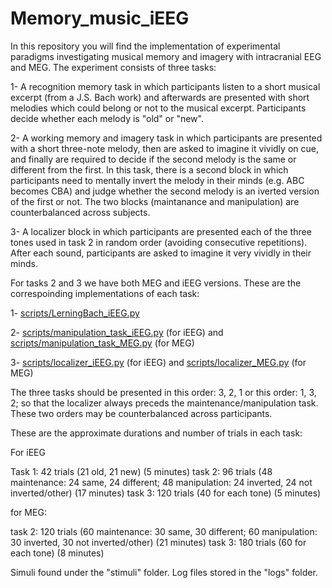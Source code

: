 # Memory_music_iEEG

In this repository you will find the implementation of experimental paradigms investigating musical memory and imagery with intracranial EEG and MEG. The experiment consists of three tasks:

1- A recognition memory task in which participants listen to a short musical excerpt (from a J.S. Bach work) and afterwards are presented with short melodies which could belong or not to the musical excerpt. Participants decide whether each melody is "old" or "new".

2- A working memory and imagery task in which participants are presented with a short three-note melody, then are asked to imagine it vividly on cue, and finally are required to decide if the second melody is the same or different from the first. In this task, there is a second block in which participants need to mentally invert the melody in their minds (e.g. ABC becomes CBA) and judge whether the second melody is an iverted version of the first or not. The two blocks (maintanance and manipulation) are counterbalanced across subjects.

3- A localizer block in which participants are presented each of the three tones used in task 2 in random order (avoiding consecutive repetitions). After each sound, participants are asked to imagine it very vividly in their minds.

For tasks 2 and 3 we have both MEG and iEEG versions. These are the correspoinding implementations of each task:

1- [scripts/LerningBach_iEEG.py](https://github.com/drqm/memory_music_iEEG/blob/master/scripts/LearningBachShort_iEEG.py)

2- [scripts/manipulation_task_iEEG.py](https://github.com/drqm/memory_music_iEEG/blob/master/scripts/manipulation_task_iEEG.py) (for iEEG) and [scripts/manipulation_task_MEG.py](https://github.com/drqm/memory_music_iEEG/blob/master/scripts/localizer_MEG.py) (for MEG)

3- [scripts/localizer_iEEG.py](https://github.com/drqm/memory_music_iEEG/blob/master/scripts/localizer_iEEG.py) (for iEEG) and [scripts/localizer_MEG.py](https://github.com/drqm/memory_music_iEEG/blob/master/scripts/localizer_MEG.py) (for MEG)

The three tasks should be presented in this order: 3, 2, 1 or this order: 1, 3, 2; so that the localizer always preceds the maintenance/manipulation task. These two orders may be counterbalanced across participants.

These are the approximate durations and number of trials in each task:

For iEEG

Task 1: 42 trials (21 old, 21 new) (5 minutes)
task 2: 96 trials (48 maintenance: 24 same, 24 different; 48 manipulation: 24 inverted, 24 not inverted/other) (17 minutes)
task 3: 120 trials (40 for each tone) (5 minutes)

for MEG:

task 2: 120 trials (60 maintenance: 30 same, 30 different; 60 manipulation: 30 inverted, 30 not inverted/other) (21 minutes)
task 3: 180 trials (60 for each tone) (8 minutes)

Simuli found under the "stimuli" folder. Log files stored in the "logs" folder.



